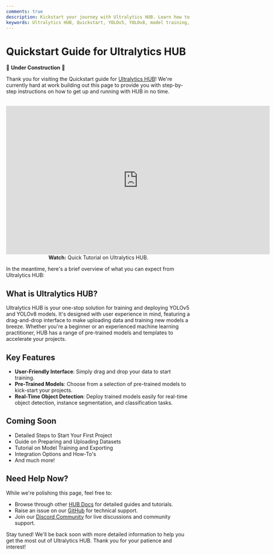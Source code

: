```yaml
---
comments: true
description: Kickstart your journey with Ultralytics HUB. Learn how to train and deploy YOLOv5 and YOLOv8 models in seconds with our Quickstart guide.
keywords: Ultralytics HUB, Quickstart, YOLOv5, YOLOv8, model training, quick deployment, drag-and-drop interface, real-time object detection
---
```


# Quickstart Guide for Ultralytics HUB

🚧 **Under Construction** 🚧

Thank you for visiting the Quickstart guide for [Ultralytics HUB](https://hub.ultralytics.com/)! We're currently hard at work building out this page to provide you with step-by-step instructions on how to get up and running with HUB in no time.

<p align="center">
  <br>
  <iframe width="720" height="405" src="https://www.youtube.com/embed/kONm9nE5_Fk?si=K0ueUqQWbBqVv8qe" 
    title="YouTube video player" frameborder="0" 
    allow="accelerometer; autoplay; clipboard-write; encrypted-media; gyroscope; picture-in-picture; web-share" 
    allowfullscreen>
  </iframe>
  <br>
  <strong>Watch:</strong> Quick Tutorial on Ultralytics HUB.
</p>

In the meantime, here's a brief overview of what you can expect from Ultralytics HUB:

## What is Ultralytics HUB?

Ultralytics HUB is your one-stop solution for training and deploying YOLOv5 and YOLOv8 models. It's designed with user experience in mind, featuring a drag-and-drop interface to make uploading data and training new models a breeze. Whether you're a beginner or an experienced machine learning practitioner, HUB has a range of pre-trained models and templates to accelerate your projects.

## Key Features

- **User-Friendly Interface**: Simply drag and drop your data to start training.
- **Pre-Trained Models**: Choose from a selection of pre-trained models to kick-start your projects.
- **Real-Time Object Detection**: Deploy trained models easily for real-time object detection, instance segmentation, and classification tasks.

## Coming Soon

- Detailed Steps to Start Your First Project
- Guide on Preparing and Uploading Datasets
- Tutorial on Model Training and Exporting
- Integration Options and How-To's
- And much more!

## Need Help Now?

While we're polishing this page, feel free to:

- Browse through other [HUB Docs](https://docs.ultralytics.com/hub/) for detailed guides and tutorials.
- Raise an issue on our [GitHub](https://github.com/ultralytics/hub/) for technical support.
- Join our [Discord Community](https://ultralytics.com/discord/) for live discussions and community support.

Stay tuned! We'll be back soon with more detailed information to help you get the most out of Ultralytics HUB. Thank you for your patience and interest!
